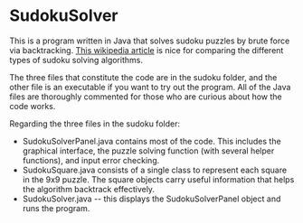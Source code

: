 # SudokuSolver
This is a program written in Java that solves sudoku puzzles by brute force via backtracking. [This wikipedia article](https://en.wikipedia.org/wiki/Sudoku_solving_algorithms) is nice for comparing the different types of sudoku solving algorithms.

The three files that constitute the code are in the sudoku folder, and the other file is an executable if you want to try out the program. All of the Java files are thoroughly commented for those who are curious about how the code works.

Regarding the three files in the sudoku folder:
  - SudokuSolverPanel.java contains most of the code. This includes the graphical interface, the puzzle solving function (with several helper functions), and input error checking. 
  - SudokuSquare.java consists of a single class to represent each square in the 9x9 puzzle. The square objects carry useful information that helps the algorithm backtrack effectively.
  - SudokuSolver.java -- this displays the SudokuSolverPanel object and runs the program.









